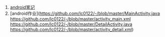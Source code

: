 1. [android笔记](https://github.com/lc0122/-/blob/master/android%E5%AD%A6%E4%B9%A0%E7%AC%94%E8%AE%B0.md)
2. [android作业](https://github.com/lc0122/-/blob/master/MainActivity.java  https://github.com/lc0122/-/blob/master/activity_main.xml  https://github.com/lc0122/-/blob/master/DetailActivity.java  https://github.com/lc0122/-/blob/master/activity_detail.xml)
